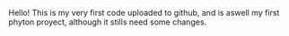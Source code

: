 Hello!
This is my very first code uploaded to github, and is aswell my first phyton proyect, although it stills need some changes.

